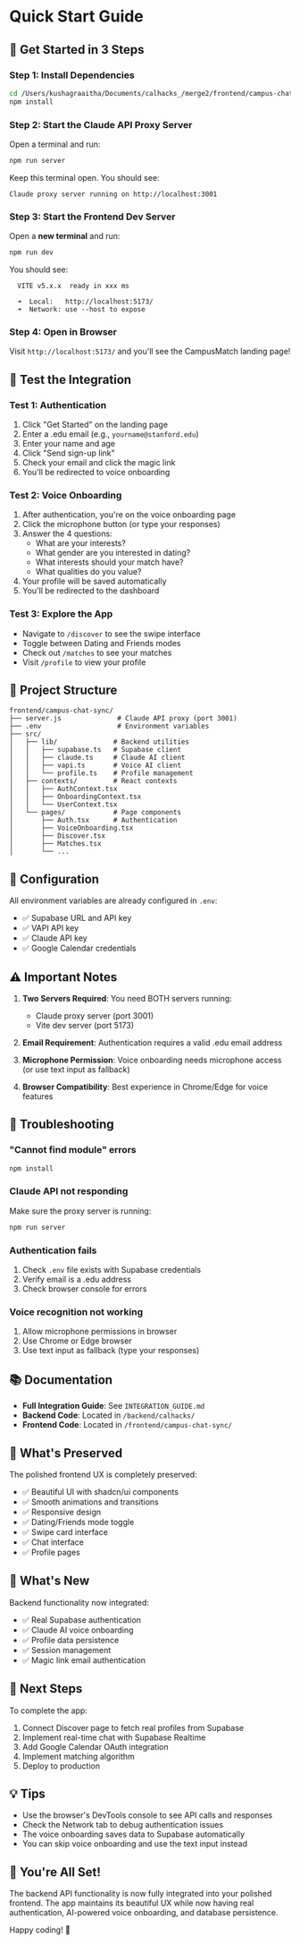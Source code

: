 # Quick Start Guide

## 🚀 Get Started in 3 Steps

### Step 1: Install Dependencies
```bash
cd /Users/kushagraaitha/Documents/calhacks_/merge2/frontend/campus-chat-sync
npm install
```

### Step 2: Start the Claude API Proxy Server
Open a terminal and run:
```bash
npm run server
```
Keep this terminal open. You should see:
```
Claude proxy server running on http://localhost:3001
```

### Step 3: Start the Frontend Dev Server
Open a **new terminal** and run:
```bash
npm run dev
```
You should see:
```
  VITE v5.x.x  ready in xxx ms

  ➜  Local:   http://localhost:5173/
  ➜  Network: use --host to expose
```

### Step 4: Open in Browser
Visit `http://localhost:5173/` and you'll see the CampusMatch landing page!

## 🎯 Test the Integration

### Test 1: Authentication
1. Click "Get Started" on the landing page
2. Enter a .edu email (e.g., `yourname@stanford.edu`)
3. Enter your name and age
4. Click "Send sign-up link"
5. Check your email and click the magic link
6. You'll be redirected to voice onboarding

### Test 2: Voice Onboarding
1. After authentication, you're on the voice onboarding page
2. Click the microphone button (or type your responses)
3. Answer the 4 questions:
   - What are your interests?
   - What gender are you interested in dating?
   - What interests should your match have?
   - What qualities do you value?
4. Your profile will be saved automatically
5. You'll be redirected to the dashboard

### Test 3: Explore the App
- Navigate to `/discover` to see the swipe interface
- Toggle between Dating and Friends modes
- Check out `/matches` to see your matches
- Visit `/profile` to view your profile

## 📁 Project Structure

```
frontend/campus-chat-sync/
├── server.js              # Claude API proxy (port 3001)
├── .env                   # Environment variables
├── src/
│   ├── lib/              # Backend utilities
│   │   ├── supabase.ts   # Supabase client
│   │   ├── claude.ts     # Claude AI client
│   │   ├── vapi.ts       # Voice AI client
│   │   └── profile.ts    # Profile management
│   ├── contexts/         # React contexts
│   │   ├── AuthContext.tsx
│   │   ├── OnboardingContext.tsx
│   │   └── UserContext.tsx
│   └── pages/            # Page components
│       ├── Auth.tsx      # Authentication
│       ├── VoiceOnboarding.tsx
│       ├── Discover.tsx
│       ├── Matches.tsx
│       └── ...
```

## 🔧 Configuration

All environment variables are already configured in `.env`:
- ✅ Supabase URL and API key
- ✅ VAPI API key
- ✅ Claude API key
- ✅ Google Calendar credentials

## ⚠️ Important Notes

1. **Two Servers Required**: You need BOTH servers running:
   - Claude proxy server (port 3001)
   - Vite dev server (port 5173)

2. **Email Requirement**: Authentication requires a valid .edu email address

3. **Microphone Permission**: Voice onboarding needs microphone access (or use text input as fallback)

4. **Browser Compatibility**: Best experience in Chrome/Edge for voice features

## 🐛 Troubleshooting

### "Cannot find module" errors
```bash
npm install
```

### Claude API not responding
Make sure the proxy server is running:
```bash
npm run server
```

### Authentication fails
1. Check `.env` file exists with Supabase credentials
2. Verify email is a .edu address
3. Check browser console for errors

### Voice recognition not working
1. Allow microphone permissions in browser
2. Use Chrome or Edge browser
3. Use text input as fallback (type your responses)

## 📚 Documentation

- **Full Integration Guide**: See `INTEGRATION_GUIDE.md`
- **Backend Code**: Located in `/backend/calhacks/`
- **Frontend Code**: Located in `/frontend/campus-chat-sync/`

## 🎨 What's Preserved

The polished frontend UX is completely preserved:
- ✅ Beautiful UI with shadcn/ui components
- ✅ Smooth animations and transitions
- ✅ Responsive design
- ✅ Dating/Friends mode toggle
- ✅ Swipe card interface
- ✅ Chat interface
- ✅ Profile pages

## 🔄 What's New

Backend functionality now integrated:
- ✅ Real Supabase authentication
- ✅ Claude AI voice onboarding
- ✅ Profile data persistence
- ✅ Session management
- ✅ Magic link email authentication

## 🚧 Next Steps

To complete the app:
1. Connect Discover page to fetch real profiles from Supabase
2. Implement real-time chat with Supabase Realtime
3. Add Google Calendar OAuth integration
4. Implement matching algorithm
5. Deploy to production

## 💡 Tips

- Use the browser's DevTools console to see API calls and responses
- Check the Network tab to debug authentication issues
- The voice onboarding saves data to Supabase automatically
- You can skip voice onboarding and use the text input instead

## 🎉 You're All Set!

The backend API functionality is now fully integrated into your polished frontend. The app maintains its beautiful UX while now having real authentication, AI-powered voice onboarding, and database persistence.

Happy coding! 🚀
